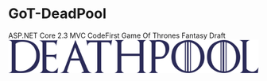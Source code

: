 # GoT-DeadPool
ASP.NET Core 2.3 MVC CodeFirst Game Of Thrones Fantasy Draft
![alt text](https://github.com/1RedOne/GoT-DeadPool/blob/master/GameOfThronePool/wwwroot/images/Logo.png?raw=true)
